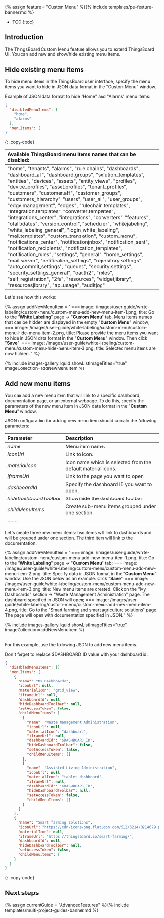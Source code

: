 {% assign feature = "Custom Menu" %}{% include templates/pe-feature-banner.md %}

* TOC
{:toc}

## Introduction

The ThingsBoard Custom Menu feature allows you to extend ThingsBoard UI.
You can add new and show/hide existing menu items.

## Hide existing menu items

To hide menu items in the ThingsBoard user interface, specify the menu items you want to hide in JSON data format in the "Custom Menu" window.

Example of JSON data format to hide "Home" and "Alarms" menu items:

```json
{
  "disabledMenuItems": [
    "home",
    "alarms"
  ],
  "menuItems": []
}
```
{: .copy-code}

| **Available ThingsBoard menu items names that can be disabled:**                                                                                                                                                                                                                                                                                                                                                                                                                                                                                                                                                                                                                                                                                                                                                                                                                                                                                                                                                                                                                                                                                                                                                  |
|:------------------------------------------------------------------------------------------------------------------------------------------------------------------------------------------------------------------------------------------------------------------------------------------------------------------------------------------------------------------------------------------------------------------------------------------------------------------------------------------------------------------------------------------------------------------------------------------------------------------------------------------------------------------------------------------------------------------------------------------------------------------------------------------------------------------------------------------------------------------------------------------------------------------------------------------------------------------------------------------------------------------------------------------------------------------------------------------------------------------------------------------------------------------------------------------------------------------|
| "home", "tenants", "alarms", "rule.chains", "dashboards", "dashboard_all", "dashboard.groups", "solution_templates", "entities", "devices", "assets", "entity_views", "profiles", "device_profiles", "asset.profiles", "tenant_profiles", "customers", "customer.aH", "customer_groups", "customers_hierarchy", "users", "user_all", "user_groups", "edge.management", "edges", "rulechain.templates", "integration.templates", "converter.templates", "integrations_center", "integrations", "converters", "features", "otallpdates", "version_control", "scheduler", "whitejabeling", "white_labeling_general", "login_white_labeling", "maiLtemplates", "custom_translation", "custom_menu", "notifications_center", "notificationjnbox", "notification_sent", "notification_recipients", "notification_templates", "notification_rules", "settings", "general", "home_settings", "maiLserver", "notification_settings", "repository.settings", "auto_commit_settings", "queues", "security.settings", "security_settings_general", "oauth2", "roles", "self_registration", "2fa", "resources", "widgetjibrary", "resourcesjibrary", "apLusage", "auditjog"                                                    |

Let's see how this works:

{% assign addNewMenuItem = '
    ===
        image: /images/user-guide/white-labeling/custom-menu/custom-menu-add-new-menu-item-1.png,
        title: Go to the "**White Labeling**" page -> "**Custom Menu**" tab. Menu items names that can be hidden are displayed in the empty "**Custom Menu**" window;
    ===
        image: /images/user-guide/white-labeling/custom-menu/custom-menu-hide-menu-item-2.png,
        title: Please provide the menu items you want to hide in JSON data format in the "**Custom Menu**" window. Then click "**Save**";
    ===
        image: /images/user-guide/white-labeling/custom-menu/custom-menu-hide-menu-item-3.png,
        title: Selected menu items are now hidden.
'
%}

{% include images-gallery.liquid showListImageTitles="true" imageCollection=addNewMenuItem %}

## Add new menu items

You can add a new menu item that will link to a specific dashboard, documentation page, or an external webpage.
To do this, specify the parameters of the new menu item in JSON data format in the "**Custom Menu**" window.

JSON configuration for adding new menu item should contain the following parameters:

| **Parameter**          | **Description**                                                |
|:-----------------------|:---------------------------------------------------------------|
| *name*                 | Menu item name.                                                |
| *iconUrl*              | Link to icon.                                                  |
| *materialIcon*         | Icon name which is selected from the default material icons.   |
| *iframeUrl*            | Link to the page you want to open.                             |
| *dashboardId*          | Specify the dashboard ID you want to open.                     |
| *hideDashboardToolbar* | Show/hide the dashboard toolbar.                               |
| *childMenuItems*       | Сreate sub-menu items grouped under one section.               |
| ---                    

Let's create three new menu items: two items will link to dashboards and will be grouped under one section. 
The third item will link to the documentation.

{% assign addNewMenuItem = '
    ===
        image: /images/user-guide/white-labeling/custom-menu/custom-menu-add-new-menu-item-1.png,
        title: Go to the "**White Labeling**" page -> "**Custom Menu**" tab;
    ===
        image: /images/user-guide/white-labeling/custom-menu/custom-menu-add-new-menu-item-2.png,
        title: Specify data in JSON format in the "**Custom Menu**" window. Use the JSON below as an example. Click "**Save**";
    ===
        image: /images/user-guide/white-labeling/custom-menu/custom-menu-add-new-menu-item-3.png,
        title: New menu items are created. Click on the "My Dashboards" section -> "Waste Management Administration" page. The dashboard specified in JSON will open;
    ===
        image: /images/user-guide/white-labeling/custom-menu/custom-menu-add-new-menu-item-4.png,
        title: Go to the "Smart farming and smart agriculture solutions" page. The page will open with documentation specified in JSON.
'
%}

{% include images-gallery.liquid showListImageTitles="true" imageCollection=addNewMenuItem %}

<br>
For this example, use the following JSON to add new menu items.

Don't forget to replace $DASHBOARD_ID value with your dashboard id.

```json
{
  "disabledMenuItems": [],
  "menuItems": [
    {
      "name": "My Dashboards",
      "iconUrl": null,
      "materialIcon": "grid_view",
      "iframeUrl": null,
      "dashboardId": null,
      "hideDashboardToolbar": null,
      "setAccessToken": false,
      "childMenuItems": [
        {
          "name": "Waste Management Administration",
          "iconUrl": null,
          "materialIcon": "dashboard",
          "iframeUrl": null,
          "dashboardId": "$DASHBOARD_ID",
          "hideDashboardToolbar": false,
          "setAccessToken": false,
          "childMenuItems": []
        },
        {
          "name": "Assisted Living Administration",
          "iconUrl": null,
          "materialIcon": "tablet_dashboard",
          "iframeUrl": null,
          "dashboardId": "$DASHBOARD_ID",
          "hideDashboardToolbar": null,
          "setAccessToken": false,
          "childMenuItems": []
        }
      ]
    },
    {
      "name": "Smart farming solutions",
      "iconUrl": "https://cdn-icons-png.flaticon.com/512/3214/3214679.png",
      "materialIcon": null,
      "iframeUrl": "https://thingsboard.io/smart-farming/",
      "dashboardId": null,
      "hideDashboardToolbar": null,
      "setAccessToken": false,
      "childMenuItems": []
    }
  ]
}
```
{: .copy-code}

## Next steps

{% assign currentGuide = "AdvancedFeatures" %}{% include templates/multi-project-guides-banner.md %}